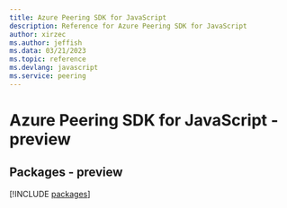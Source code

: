 ```yaml
---
title: Azure Peering SDK for JavaScript
description: Reference for Azure Peering SDK for JavaScript
author: xirzec
ms.author: jeffish
ms.data: 03/21/2023
ms.topic: reference
ms.devlang: javascript
ms.service: peering
---
```

# Azure Peering SDK for JavaScript - preview
## Packages - preview
[!INCLUDE [packages](peering-index.md)]